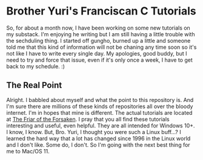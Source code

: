 # Brother Yuri's Franciscan C Tutorials
So, for about a month now, I have been working on some new tutorials on my substack. I'm enjoying he writing but I am still having a little trouble with the sechduling thing. I started off gungho, burned up a little and someone told me that this kind of information will not be chaning any time soon so it's not like I have to write every single day. My apologies, good buddy, but I need to try and force that issue, even if it's only once a week, I have to get back to my schedule. :)

## The Real Point
Alright. I babbled about myself and what the point to this repository is. And I'm sure there are millions of these kinds of repositories all over the bloody internet. I'm in hopes that mine is different. The actual tutorials are located at [The Friar of the Forsaken](https://brotheryuri.substack.com/). I pray that you all find these tutorials interesting and useful, even helpful. They are all intended for Windows 10+. I know, I know. But, Bro. Yuri, I thought you were such a Linux buff...? I learned the hard way that a lot has changed since 1996 in the Linux world and I don't like. Some do, I don't. So I'm going with the next best thing for me to Mac/OS 11.
